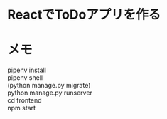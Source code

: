 # ReactでToDoアプリを作る

# メモ
pipenv install  
pipenv shell  
(python manage.py migrate)  
python manage.py runserver  
cd frontend  
npm start  

